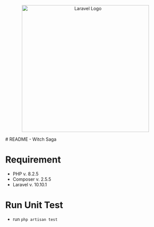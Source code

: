<p align="center"><a href="https://laravel.com" target="_blank"><img src="https://raw.githubusercontent.com/laravel/art/master/logo-lockup/5%20SVG/2%20CMYK/1%20Full%20Color/laravel-logolockup-cmyk-red.svg" width="400" alt="Laravel Logo"></a></p>

</p>
# README - Witch Saga

# Requirement
  - PHP v. 8.2.5
  - Composer v. 2.5.5
  - Laravel v. 10.10.1

# Run Unit Test
  - run ```php artisan test```
